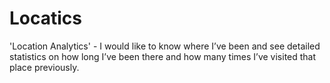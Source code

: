 # Locatics
'Location Analytics' - I would like to know where I’ve been and see detailed statistics on how long I’ve been there and how many times I’ve visited that place previously. 
